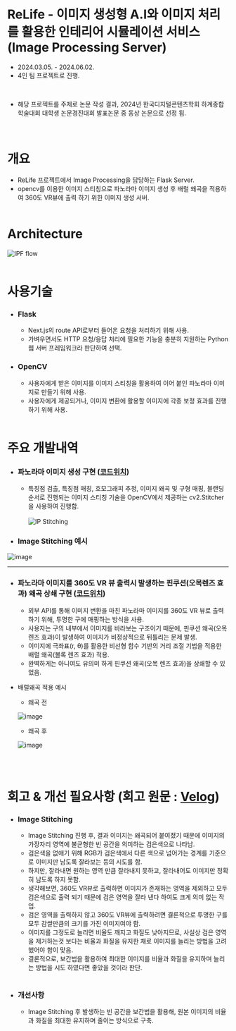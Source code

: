 # ReLife - 이미지 생성형 A.I와 이미지 처리를 활용한 인테리어 시뮬레이션 서비스 (Image Processing Server)

* 2024.03.05. - 2024.06.02.
* 4인 팀 프로젝트로 진행.
<br>

* 해당 프로젝트를 주제로 논문 작성 결과, 2024년 한국디지털콘텐츠학회 하계종합학술대회 대학생 논문경진대회 발표논문 중 동상 논문으로 선정 됨.
<br><br><br>

# 개요

* ReLife 프로젝트에서 Image Processing을 담당하는 Flask Server.
* opencv를 이용한 이미지 스티칭으로 파노라마 이미지 생성 후 배럴 왜곡을 적용하여 360도 VR뷰에 출력 하기 위한 이미지 생성 서버.
<br><br>

# Architecture

![IPF flow](https://github.com/user-attachments/assets/11ec137a-61eb-44d0-bf87-8dd423ce1b24)
<br><br>

# 사용기술

* ### Flask
  * Next.js의 route API로부터 들어온 요청을 처리하기 위해 사용.
  * 가벼우면서도 HTTP 요청/응답 처리에 필요한 기능을 충분히 지원하는 Python 웹 서버 프레임워크라 판단하여 선택.
 
* ### OpenCV
  * 사용자에게 받은 이미지를 이미지 스티칭을 활용하여 이어 붙인 파노라마 이미지로 만들기 위해 사용.
  * 사용자에게 제공되거나, 이미지 변환에 활용할 이미지에 각종 보정 효과를 진행하기 위해 사용.
<br><br>

# 주요 개발내역

* ### 파노라마 이미지 생성 구현 ([코드위치](https://github.com/yangsp31/Image_Processing_Server/blob/master/panorama.py))
  * 특징점 검출, 특징점 매칭, 호모그래피 추정, 이미지 왜곡 및 구형 매핑, 블랜딩 순서로 진행되는 이미지 스티칭 기술을 OpenCV에서 제공하는 cv2.Stitcher을 사용하여 진행함.
<br><br>
![IP Stitching](https://github.com/user-attachments/assets/dbb102f2-0bba-47d0-b3cc-6eeb4f6f0920)

* ### Image Stitching 예시

![image](https://github.com/user-attachments/assets/733bb40d-177b-4aed-92c2-0c2cb5d99ea4)

----

* ### 파노라마 이미지를 360도 VR 뷰 출력시 발생하는 핀쿠션(오목렌즈 효과) 왜곡 상쇄 구현 ([코드위치](https://github.com/yangsp31/Image_Processing_Server/blob/master/distortion.py))
  * 외부 API를 통해 이미지 변환을 마친 파노라마 이미지를 360도 VR 뷰로 출력하기 위해, 투명한 구에 매핑하는 방식을 사용.
  * 사용자는 구의 내부에서 이미지를 바라보는 구조이기 때문에, 핀쿠션 왜곡(오목 렌즈 효과)이 발생하여 이미지가 비정상적으로 뒤틀리는 문제 발생.
  * 이미지에 극좌표(r, θ)를 활용한 비선형 함수 기반의 거리 조절 기법을 적용한 배럴 왜곡(볼록 렌즈 효과) 적용.
  * 완벽하게는 아니여도 유의미 하게 핀쿠션 왜곡(오목 렌즈 효과)을 상쇄할 수 있었음.
 
* 배럴왜곡 적용 예시
  * 왜곡 전

  ![image](https://github.com/user-attachments/assets/a56b618c-c85b-4555-a069-96bdc73f9853)

  * 왜곡 후

  ![image](https://github.com/user-attachments/assets/728c1602-11b7-4387-a817-62b147d6fa59)

  <br><br>

# 회고 & 개선 필요사항 (회고 원문 : [Velog](https://velog.io/@yang_seongp31/ReLife-Image-Processing-Server-Flask))

* ### Image Stitching
  * Image Stitching 진행 후, 결과 이미지는 왜곡되어 붙여졌기 때문에 이미지의 가장자리 영역에 불균형한 빈 공간을 의미하는 검은색으로 나타남.
  * 검은색을 없애기 위해 RGB가 검은색에서 다른 색으로 넘어가는 경계를 기준으로 이미지만 남도록 잘라보는 등의 시도를 함.
  * 하지만, 잘라내면 원하는 영역 만큼 잘라내지 못하고, 잘라내어도 이미지만 정확히 남도록 하지 못함.
  * 생각해보면, 360도 VR뷰로 출력하면 이미지가 존재하는 영역을 제외하고 모두 검은색으로 출력 되기 때문에 검은 영역을 잘라 낸다 하여도 크게 의미 없는 작업.
  * 검은 영역을 출력하지 않고 360도 VR뷰에 출력하려면 결론적으로 투명한 구를 모두 감쌀만큼의 크기를 가진 이미지여야 함.
  * 이미지를 그정도로 늘리면 비율도 깨지고 화질도 낮아지므로, 사실상 검은 영역을 제거하는것 보다는 비율과 화질을 유지한 채로 이미지를 늘리는 방법을 고려 했어야 함이 맞음.
  * 결론적으로, 보간법을 활용하여 최대한 이미지를 비율과 화질을 유지하며 늘리는 방법을 시도 하였다면 좋았을 것이라 판단.
<br><br>

* ### 개선사항
  * Image Stitching 후 발생하는 빈 공간을 보간법을 활용해, 원본 이미지의 비율과 화질을 최대한 유지하며 줄이는 방식으로 구축.




